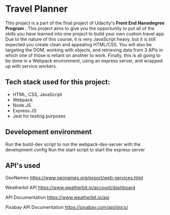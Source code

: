 # Travel Planner

This project is a part of the final project of Udacity's **Front End Nanodegree Program** , This project aims to give you the opportunity to put all of the skills you have learned into one project to build your own custom travel app. Due to the nature of this course, it is very JavaScript heavy, but it is still expected you create clean and appealing HTML/CSS. You will also be targeting the DOM, working with objects, and retrieving data from 3 APIs in which one of those is reliant on another to work. Finally, this is all going to be done in a Webpack environment, using an express server, and wrapped up with service workers.

## Tech stack used for this project:

- HTML, CSS, JavaScript
- Webpack
- Node.JS
- Express.JS
- Jest for testing purposes

## Development environment
Run the build-dev script to run the webpack-dev-server with the development config
Run the start script to start the express server

## API's used
GeoNames
https://www.geonames.org/export/web-services.html

Weatherbit API
https://www.weatherbit.io/account/dashboard

API Documentation https://www.weatherbit.io/api

Pixabay
API Documentation https://pixabay.com/api/docs/


